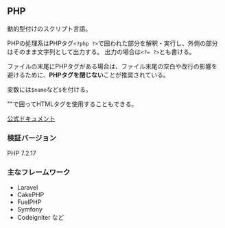 ## PHP
動的型付けのスクリプト言語。

PHPの処理系はPHPタグ`<?php ?>`で囲われた部分を解釈・実行し、外側の部分はそのまま文字列として出力する。
出力の場合は`<?= ?>`とも書ける。

ファイルの末尾にPHPタグがある場合は、ファイル末尾の空白や改行の影響を避けるために、**PHPタグを閉じない**ことが推奨されている。

変数には`$name`など`$`を付ける。

""で囲ってHTMLタグを使用することもできる。

[公式ドキュメント](https://php.net/manual/ja/indexes.functions.php)

### 検証バージョン
PHP 7.2.17

### 主なフレームワーク
- Laravel
- CakePHP
- FuelPHP
- Symfony
- Codeigniter
など